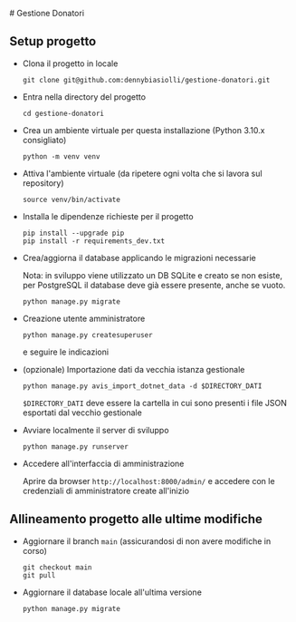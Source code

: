 # Gestione Donatori


## Setup progetto

- Clona il progetto in locale

    `git clone git@github.com:dennybiasiolli/gestione-donatori.git`

- Entra nella directory del progetto

    `cd gestione-donatori`

- Crea un ambiente virtuale per questa installazione (Python 3.10.x consigliato)

    `python -m venv venv`

- Attiva l'ambiente virtuale (da ripetere ogni volta che si lavora sul repository)

    `source venv/bin/activate`

- Installa le dipendenze richieste per il progetto

    ```
    pip install --upgrade pip
    pip install -r requirements_dev.txt
    ```

- Crea/aggiorna il database applicando le migrazioni necessarie

    Nota: in sviluppo viene utilizzato un DB SQLite e creato se non esiste,
    per PostgreSQL il database deve già essere presente, anche se vuoto.

    `python manage.py migrate`

- Creazione utente amministratore

    `python manage.py createsuperuser`

    e seguire le indicazioni

- (opzionale) Importazione dati da vecchia istanza gestionale

    `python manage.py avis_import_dotnet_data -d $DIRECTORY_DATI`

    `$DIRECTORY_DATI` deve essere la cartella in cui sono presenti i file JSON
    esportati dal vecchio gestionale

- Avviare localmente il server di sviluppo

    `python manage.py runserver`

- Accedere all'interfaccia di amministrazione

    Aprire da browser `http://localhost:8000/admin/` e accedere con le credenziali
    di amministratore create all'inizio


## Allineamento progetto alle ultime modifiche

- Aggiornare il branch `main` (assicurandosi di non avere modifiche in corso)

    ```
    git checkout main
    git pull
    ```

- Aggiornare il database locale all'ultima versione

    `python manage.py migrate`
